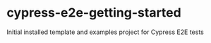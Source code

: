 # cypress-e2e-getting-started
Initial installed template and examples project for Cypress E2E tests
